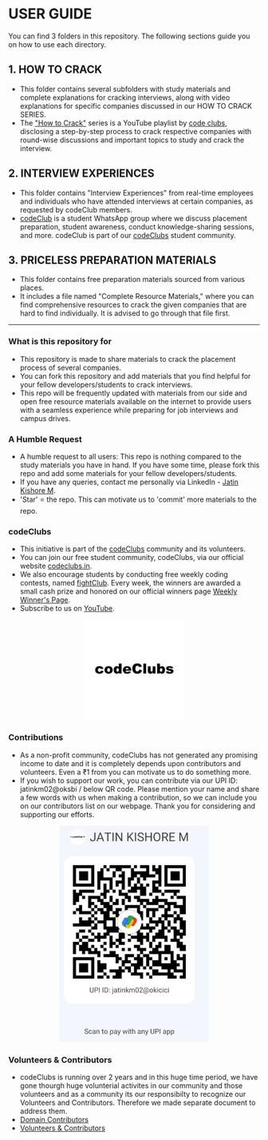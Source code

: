 # USER GUIDE

You can find 3 folders in this repository. The following sections guide you on how to use each directory.

## 1. HOW TO CRACK

- This folder contains several subfolders with study materials and complete explanations for cracking interviews, along with video explanations for specific companies discussed in our HOW TO CRACK SERIES.
- The ["How to Crack"](https://youtube.com/playlist?list=PLz-zAvuE-NlSJUj-XajNoLg8Vem1NrAq2&feature=shared) series is a YouTube playlist by [code clubs](https://youtube.com/@codeclubs), disclosing a step-by-step process to crack respective companies with round-wise discussions and important topics to study and crack the interview.

## 2. INTERVIEW EXPERIENCES

- This folder contains "Interview Experiences" from real-time employees and individuals who have attended interviews at certain companies, as requested by codeClub members.
- [codeClub](https://chat.whatsapp.com/IWa8mKJ4RGE27RbqQy4XRg) is a student WhatsApp group where we discuss placement preparation, student awareness, conduct knowledge-sharing sessions, and more. codeClub is part of our [codeClubs](https://chat.whatsapp.com/JvBdfwhvguqDqIzL0KdSfZ) student community.

## 3. PRICELESS PREPARATION MATERIALS

- This folder contains free preparation materials sourced from various places.
- It includes a file named "Complete Resource Materials," where you can find comprehensive resources to crack the given companies that are hard to find individually. It is advised to go through that file first.

---

### What is this repository for

- This repository is made to share materials to crack the placement process of several companies.
- You can fork this repository and add materials that you find helpful for your fellow developers/students to crack interviews.
- This repo will be frequently updated with materials from our side and open free resource materials available on the internet to provide users with a seamless experience while preparing for job interviews and campus drives.


### A Humble Request

- A humble request to all users: This repo is nothing compared to the study materials you have in hand. If you have some time, please fork this repo and add some materials for your fellow developers/students.
- If you have any queries, contact me personally via LinkedIn - [Jatin Kishore M](https://www.linkedin.com/in/jatinkishore-m).
- 'Star' ⭐ the repo. This can motivate us to 'commit' more materials to the repo.

### codeClubs

- This initiative is part of the [codeClubs](https://chat.whatsapp.com/JvBdfwhvguqDqIzL0KdSfZ) community and its volunteers.
- You can join our free student community, codeClubs, via our official website [codeclubs.in](https://codeclubs.in).
- We also encourage students by conducting free weekly coding contests, named [fightClub](https://chat.whatsapp.com/CiFXBOUzmIy2SANVYletsQ). Every week, the winners are awarded a small cash prize and honored on our official winners page [Weekly Winner's Page](https://codeclubs.in/WeeklyWinners.html).
- Subscribe to us on [YouTube](https://youtube.com/@codeclubs).

<p style="text-align: center;">
 <a href="https://codeclubs.in/" target="_blank"><img src="codeClubs.png" alt="alt text" width="200"/></a>  
</p>


### Contributions
- As a non-profit community, codeClubs has not generated any promising income to date and it is completely depends upon contributors and volunteers. Even a ₹1 from you can motivate us to do something more.
- If you wish to support our work, you can contribute via our UPI ID: jatinkm02@oksbi / below QR code. Please mention your name and share a few words with us when making a contribution, so we can include you on our contributors list on our webpage. Thank you for considering and supporting our efforts.

<p style="text-align: center;">
  <img src="image.png" alt="alt text" width="300"/>
</p>

### Volunteers & Contributors
- codeClubs is running over 2 years and in this huge time period, we have gone thourgh huge volunterial activites in our community and those volunteers and as a community its our responsibilty to recognize our Volunteers and Contributors. Therefore we made separate document to address them.
- [Domain Contributors](https://domain-contributions.netlify.app/)
- [Volunteers & Contributors](https://docs.google.com/document/d/12Qcw9UTajmg_Xee4iKPRFegVz_kNecbcMbjhfG7LTsg/edit?usp=sharing)

